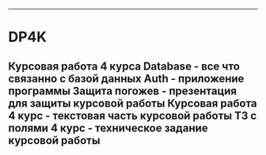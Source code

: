 --------------------------------------------------------
# DP4K
Курсовая работа 4 курса
Database - все что связанно с базой данных
Auth - приложение программы
Защита погожев - презентация для защиты курсовой работы
Курсовая работа 4 курс - текстовая часть курсовой работы
ТЗ с полями 4 курс - техническое задание курсовой работы
---------------------------------------------------------
